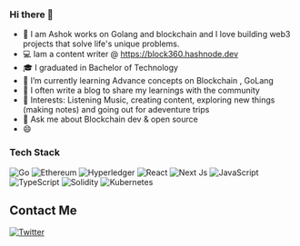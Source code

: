  ### Hi there 👋



- 👀 I am Ashok works on Golang and blockchain  and I love building web3 projects that solve life's unique problems.
- 💻 Iam a content writer @ https://block360.hashnode.dev
- 🎓 I graduated in Bachelor of Technology
- 🌱 I’m currently learning Advance concepts on Blockchain , GoLang
- 🌱  I often write a blog to share my learnings with the community
- 💞️ Interests: Listening Music, creating content,  exploring new things (making notes) and going out for adeventure trips
- 💬 Ask me about Blockchain dev & open source
- 😄 

### Tech Stack

![Go](https://img.shields.io/badge/go-%2300ADD8.svg?style=for-the-badge&logo=go&logoColor=white)
![Ethereum](https://img.shields.io/badge/Ethereum-3C3C3D?style=for-the-badge&logo=Ethereum&logoColor=white)
![Hyperledger](https://img.shields.io/badge/hyperledger-2F3134?style=for-the-badge&logo=hyperledger&logoColor=white)
![React](https://img.shields.io/badge/React-20232A?style=for-the-badge&logo=react&logoColor=61DAFB)
![Next Js](https://img.shields.io/badge/next.js-000000?style=for-the-badge&logo=nextdotjs&logoColor=white)
![JavaScript](https://img.shields.io/badge/javascript-%23323330.svg?style=for-the-badge&logo=javascript&logoColor=%23F7DF1E)
![TypeScript](https://img.shields.io/badge/typescript-%23007ACC.svg?style=for-the-badge&logo=typescript&logoColor=white)
![Solidity](https://img.shields.io/badge/Solidity-%23363636.svg?style=for-the-badge&logo=solidity&logoColor=white)
![Kubernetes](https://img.shields.io/badge/kubernetes-%23326ce5.svg?style=for-the-badge&logo=kubernetes&logoColor=white)

## Contact Me
[![Twitter](https://img.shields.io/badge/Twitter-1DA1F2?style=for-the-badge&logo=twitter&logoColor=white)](https://twitter.com/Ashokvanga1)
 

